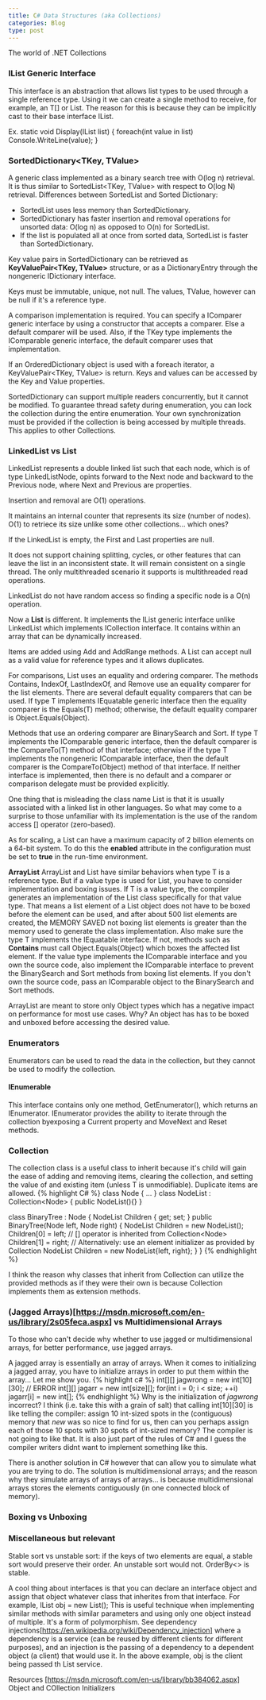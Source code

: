```yaml
---
title: C# Data Structures (aka Collections)
categories: Blog
type: post
---
```


The world of .NET Collections

### IList<T> Generic Interface
This interface is an abstraction that allows list types to be used through a single
reference type. Using it we can create a single method to receive, for example, an T[] or List<T>.
The reason for this is because they can be implicitly cast to their base interface IList<T>.


Ex.
static void Display(IList<int> list)
{
	foreach(int value in list) Console.WriteLine(value);
}

### SortedDictionary<TKey, TValue>
A generic class implemented as a binary search tree with O(log n) retrieval. It is thus similar to SortedList<TKey, TValue> with respect
to O(log N) retrieval. 
Differences between SortedList and Sorted Dictionary:
- SortedList uses less memory than SortedDictionary.
- SortedDictionary has faster insertion and removal operations for unsorted data: O(log n) as opposed to O(n) for SortedList.
- If the list is populated all at once from sorted data, SortedList is faster than SortedDictionary.

Key value pairs in SortedDictionary can be retrieved as **KeyValuePair<TKey, TValue>** structure, or as a DictionaryEntry through the nongeneric IDictionary interface.

Keys must be immutable, unique, not null. The values, TValue, however can be null if it's a reference type.

A comparison implementation is required. You can specify a IComparer<T> generic interface by using a constructor that accepts a comparer. Else a default comparer will be used. Also,
if the TKey type implements the IComparable<T> generic interface, the default comparer uses that implementation.

If an OrderedDictionary object is used with a foreach iterator, a KeyValuePair<TKey, TValue> is return. Keys and values can be accessed by the Key and Value properties.

SortedDictionary can support multiple readers concurrently, but it cannot be modified. To guarantee thread safety during enumeration, you can lock the collection during the entire enumeration.
Your own synchronization must be provided if the collection is being accessed by multiple threads. This applies to other Collections.

### LinkedList vs List
LinkedList<T> represents a double linked list such that each node, which is of type LinkedListNode<T>, opints forward to the Next node and backward to the Previous node, where Next and Previous are properties.

Insertion and removal are O(1) operations.

It maintains an internal counter that represents its size (number of nodes). O(1) to retriece its size unlike some other collections... which ones?

If the LinkedList is empty, the First and Last properties are null.

It does not support chaining splitting, cycles, or other features that can leave the list in an inconsistent state. It will remain consistent on a single thread. The only multithreaded
scenario it supports is multithreaded read operations.

LinkedList do not have random access so finding a specific node is a O(n) operation.

Now a **List** is different. It implements the IList<T> generic interface unlike LinkedList<T> which implements ICollection interface. It contains within an array that can be dynamically increased.

Items are added using Add and AddRange methods. A List can accept null as a valid value for reference types and it allows duplicates.

For comparisons, List<T> uses an equality and ordering comparer. The methods Contains, IndexOf, LastIndexOf, and Remove use an equality comparer for the list elements. There are several default equality
comparers that can be used. If type T implements IEquatable<T> generic interface then the equality comparer is the Equals(T) method; otherwise, the default equality comparer is Object.Equals(Object).

Methods that use an ordering comparer are BinarySearch and Sort. If type T implements the IComparable<T> generic interface, then the default comparer is the CompareTo(T) method of that interface; otherwise
if the type T implements the nongeneric IComparable interface, then the default comparer is the CompareTo(Object) method of that interface. If neither interface is implemented, then there is no default 
and a comparer or comparison delegate must be provided explicitly.

One thing that is misleading the class name List is that it is usually associated with a linked list in other languages. So what may come to a surprise to those unfamiliar with its implementation is 
the use of the random access [] operator (zero-based). 

As for scaling, a List can have a maximum capacity of 2 billion elements on a 64-bit system. To do this the **enabled** attribute in the configuration must be set to **true** in the run-time environment. 

**ArrayList**
ArrayList and List have similar behaviors when type T is a reference type. But if a value type is used for List, you have to consider implementation and boxing issues. If T is a value type, the compiler
generates an implementation of the List<T> class specifically for that value type. That means a list element of a List<T> object does not have to be boxed before the element can be used, and after about 500 list
elements are created, the MEMORY SAVED not boxing list elements is greater than the memory used to generate the class implementation.  Also make sure the type T implements the IEquatable<T> interface. If not, methods
such as **Contains** must call Object.Equals(Object) which boxes the affected list element. If the value type implements the IComparable interface and you own the source code, also implement the IComparable<T> interface
to prevent the BinarySearch and Sort methods from boxing list elements. If you don't own the source code, pass an IComparable<T> object to the BinarySearch and Sort methods.

ArrayList are meant to store only Object types which has a negative impact on performance for most use cases. Why? An object has has to be boxed and unboxed before accessing the desired value. 

### Enumerators
Enumerators can be used to read the data in the collection, but they cannot be used to modify the collection. 

#### IEnumerable 
This interface contains only one method, GetEnumerator(), which returns an IEnumerator. IEnumerator provides the ability to iterate through the collection byexposing a Current property and
MoveNext and Reset methods. 


### Collection<T>
The collection class is a useful class to inherit because it's child will gain the ease of adding and removing items, clearing the collection, and setting the value of
and existing item (unless T is unmodifiable). Duplicate items are allowed.
{% highlight C# %}
class Node<T> { ... }
class NodeList<T> : Collection<Node<T>>
{
	public NodeList(){}
}

class BinaryTree<T> : Node<T>
{
	NodeList<T> Children { get; set; }
	public BinaryTree(Node<T> left, Node<T> right) {
		NodeList<T> Children = new NodeList<T>();
		Children[0] = left;  // [] operator is inherited from Collection<Node<T>>
		Children[1] = right;
		// Alternatively: use an element initializer as provided by Collection
		NodeList<T> Children = new NodeList<T>{left, right}; 
	}
}
{% endhighlight %}

I think the reason why classes that inherit from Collection can utilize the provided methods as if they were their own is because Collection implements them as extension methods.

### (Jagged Arrays)[https://msdn.microsoft.com/en-us/library/2s05feca.aspx] vs Multidimensional Arrays
To those who can't decide why whether to use jagged or multidimensional arrays, for better performance, use jagged arrays.

A jagged array is essentially an array of arrays. When it comes to initializing a jagged array, you have to initialize arrays in order to put them within the array... Let me show you.
{% highlight c# %}
int[][] jagwrong = new int[10][30]; // ERROR
int[][] jagarr = new int[size][];
for(int i = 0; i < size; ++i)
  jagarr[i] = new int[];
{% endhighlight %}
Why is the initialization of *jagwrong* incorrect? I think (i.e. take this with a grain of salt) that calling int[10][30] is like telling the compiler: assign 10 int-sized spots in the (contiguous) memory that *new* was so nice to find for us, then can you perhaps assign each of those 10 spots with 30 spots of int-sized memory? The compiler is not going to like that. It is also just part of the rules of C# and I guess the compiler writers didnt want to implement something like this. 

There is another solution in C# however that can allow you to simulate what you are trying to do. The solution is multidimensional arrays; and the reason why they simulate arrays of arrays of arrays... is because multidimensional arrays stores the elements contiguously (in one connected block of memory).

### Boxing vs Unboxing


### Miscellaneous but relevant
Stable sort vs unstable sort: if the keys of two elements are equal, a stable sort would preserve their order. An unstable sort would not. OrderBy<> is stable.

A cool thing about interfaces is that you can declare an interface object and assign that object whatever class that inherites from that interface. For example, IList obj = new List(); This is useful
technique when implementing similar methods with similar parameters and using only one object instead of multiple. It's a form of polymorphism.
See dependency injections[https://en.wikipedia.org/wiki/Dependency_injection] where a dependency is a service (can be reused by different clients for different purposes), and an injection is 
the passing of a dependency to a dependent object (a client) that would use it. In the above example, obj is the client being passed th List service.

Resources
[https://msdn.microsoft.com/en-us/library/bb384062.aspx] Object and COllection Initializers
